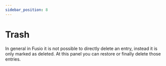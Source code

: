 ```yaml
---
sidebar_position: 8
---
```


# Trash

In general in Fusio it is not possible to directly delete an entry, instead it is only marked
as deleted. At this panel you can restore or finally delete those entries.

